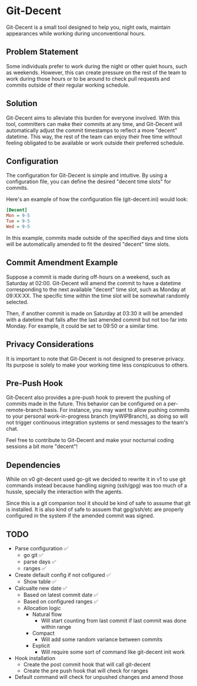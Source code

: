 # Git-Decent
Git-Decent is a small tool designed to help you, night owls, maintain appearances while working during unconventional hours.

## Problem Statement
Some individuals prefer to work during the night or other quiet hours, such as weekends.
However, this can create pressure on the rest of the team to work during those hours or
to be around to check pull requests and commits outside of their regular working schedule.

## Solution
Git-Decent aims to alleviate this burden for everyone involved.
With this tool, committers can make their commits at any time, and Git-Decent will automatically
adjust the commit timestamps to reflect a more "decent" datetime. This way, the rest of the team can
enjoy their free time without feeling obligated to be available or work outside their preferred schedule.

## Configuration
The configuration for Git-Decent is simple and intuitive. By using a configuration file, you can define
the desired "decent time slots" for commits.

Here's an example of how the configuration file (git-decent.ini) would look:

```ini
[Decent]
Mon = 9-5
Tue = 9-5
Wed = 9-5
```
In this example, commits made outside of the specified days and time slots will be automatically amended
to fit the desired "decent" time slots.

## Commit Amendment Example
Suppose a commit is made during off-hours on a weekend, such as Saturday at 02:00. Git-Decent will amend the
commit to have a datetime corresponding to the next available "decent" time slot, such as Monday at 09:XX:XX.
The specific time within the time slot will be somewhat randomly selected.

Then, if another commit is made on Saturday at 03:30 it will be amended with a datetime that falls after the
last amended commit but not too far into Monday. For example, it could be set to 09:50 or a similar time.

## Privacy Considerations
It is important to note that Git-Decent is not designed to preserve privacy. Its purpose is solely to make
your working time less conspicuous to others.

## Pre-Push Hook
Git-Decent also provides a pre-push hook to prevent the pushing of commits made in the future.
This behavior can be configured on a per-remote-branch basis. For instance, you may want to allow pushing
commits to your personal work-in-progress branch (myWIPBranch), as doing so will not trigger continuous
integration systems or send messages to the team's chat.

Feel free to contribute to Git-Decent and make your nocturnal coding sessions a bit more "decent"!

## Dependencies
While on v0 git-decent used go-git we decided to rewrite it in v1 to use git commands instead because
handling signing (ssh/gpg) was too much of a hussle, specially the interaction with the agents.

Since this is a git companion tool it should be kind of safe to assume that git is installed. It is also
kind of safe to assuem that gpg/ssh/etc are properly configured in the system if the amended commit was
signed.

## TODO
-  Parse configuration ✅
    - go git ✅
    - parse days ✅
    - ranges ✅
-  Create default config if not cofigured ✅
    - Show table ✅
-  Calcualte new date ✅
    - Based on latest commit date ✅
    - Based on configured ranges ✅
    - Allocation logic
        - Natural flow
            - Will start counting from last commit if last commit was done within range
        - Compact
            - Will add some random variance between commits
        - Explicit
            - Will require some sort of command like git-decent init work
- Hook installation
    - Create the post commit hook that will call git-decent
    - Create the pre push hook that will check for ranges
- Default command will check for unpushed changes and amend those
